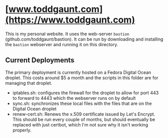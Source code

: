 # [www.toddgaunt.com](https://www.toddgaunt.com)

This is my personal website. It uses the web-server `bastion`
(github.com/toddgaunt/bastion). It can be run by downloading
and installing the `bastion` webserver and running it on this
directory.

## Current Deployments
The primary deployment is currently hosted on a Fedora
Digital Ocean droplet. This costs around $5 a month and
the scripts in this folder are for managing that droplet.

- iptables.sh: configures the firewall for the droplet to allow for port 443 to
  forward to 4443 which the webserver runs on by default
- sync.sh: synchronizes these local files with the files that are on the
  Digital Ocean droplet
- renew-cert.sh: Renews the x.509 certificate issued by Let's Encrypt. This
  should be run every couple of months, but should eventually be replaced with
  just certbot, which I'm not sure why it isn't working properly.
